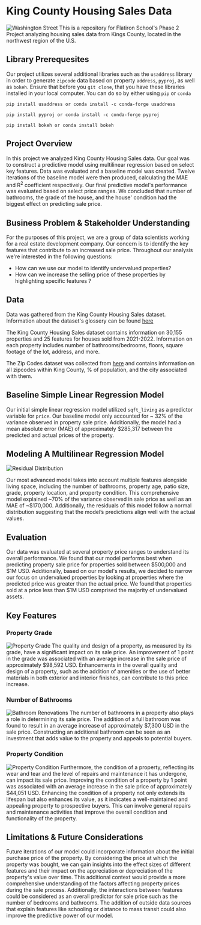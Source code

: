 # King County Housing Sales Data
![Washington Street](https://github.com/asoylatte03/KC_Housing_data/blob/main/Images/bruce-w-kjtcH8I27v4-unsplash.jpg)
This is a repository for Flatiron School's Phase 2 Project analyzing housing sales data from Kings County, located in the northwest region of the U.S.
## Library Prerequesites
Our project utilizes several additional libraries such as the `usaddress` library in order to generate `zipcode` data based on property `address`, `pyproj`, as well as `bokeh`. Ensure that before you `git clone`, that you have these libraries installed in your local computer. 
You can do so by either using `pip` or `conda`
```
pip install usaddress or conda install -c conda-forge usaddress
```
```
pip install pyproj or conda install -c conda-forge pyproj
```
```
pip install bokeh or conda install bokeh
```
## Project Overview
In this project we analyzed King County Housing Sales data. Our goal was to construct a predictive model using multilinear regression based on select key features. Data was evaluated and a baseline model was created. Twelve iterations of the baseline model were then produced, calculating the MAE and R<sup>2</sup> coefficient respectively. Our final predictive model's performance was evaluated based on select price ranges. We concluded that number of bathrooms, the grade of the house, and the house' condition had the biggest effect on predicting sale price. 

## Business Problem & Stakeholder Understanding 
For the purposes of this project, we are a group of data scientists working for a real estate development company. Our concern is to identify the key features that contribute to an increased sale price. Throughout our analysis we're interested in the following questions: 
- How can we use our model to identify undervalued properties?
- How can we increase the selling price of these properties by highlighting specific features ? 

## Data
Data was gathered from the King County Housing Sales dataset. Information about the dataset's glossery can be found [here](https://info.kingcounty.gov/assessor/esales/Glossary.aspx?type=r)

The King County Housing Sales dataset contains information on 30,155 properties and 25 features for houses sold from 2021-2022. Information on each property includes number of bathrooms/bedrooms, floors, square footage of the lot, address, and more. 

The Zip Codes dataset was collected from [here](https://www.unitedstateszipcodes.org/) and contains information on all zipcodes within King County, % of population, and the city associated with them. 

## Baseline Simple Linear Regression Model 
Our initial simple linear regression model utilized `sqft_living` as a predictor variable for `price`. Our baseline model only accounted for ~ 32% of the variance observed in property sale price. Additionally, the model had a mean absolute error (MAE) of approximately $285,317 between the predicted and actual prices of the property. 

## Modeling A Multilinear Regression Model 
![Residual Distribution](https://github.com/asoylatte03/KC_Housing_data/blob/main/Images/residual_distribution.png)

Our most advanced model takes into account multiple features alongside living space, including the number of bathrooms, property age, patio size, grade, property location, and property condition. This comprehensive model explained ~70% of the variance observed in sale price as well as an MAE of  ~$170,000. Additionally, the residuals of this model follow a normal distribution suggesting that the model’s predictions align well with the actual values.
## Evaluation
Our data was evaluated at several property price ranges to understand its overall performance. We found that our model performs best when predicting property sale price for properties sold between $500,000 and $1M USD. Additionally, based on our model's results, we decided to narrow our focus on undervalued properties by looking at properties where the predicted price was greater than the actual price. We found that properties sold at a price less than $1M USD comprised the majority of undervalued assets. 
## Key Features
### Property Grade 
![Property Grade](https://github.com/asoylatte03/KC_Housing_data/blob/main/Images/filtered_graderenov.jpg)
The quality and design of a property, as measured by its grade, have a significant impact on its sale price. An improvement of 1 point in the grade was associated with an average increase in the sale price of approximately $98,592 USD. Enhancements in the overall quality and design of a property, such as the addition of amenities or the use of better materials in both exterior and interior finishes, can contribute to this price increase.
### Number of Bathrooms
![Bathroom Renovations](https://github.com/asoylatte03/KC_Housing_data/blob/main/Images/filtered_bathroomrenov.jpg)
The number of bathrooms in a property also plays a role in determining its sale price. The addition of a full bathroom was found to result in an average increase of approximately $7,300 USD in the sale price. Constructing an additional bathroom can be seen as an investment that adds value to the property and appeals to potential buyers.
### Property Condition
![Property Condition](https://github.com/asoylatte03/KC_Housing_data/blob/main/Images/filtered_buildingcondition.jpg)
Furthermore, the condition of a property, reflecting its wear and tear and the level of repairs and maintenance it has undergone, can impact its sale price. Improving the condition of a property by 1 point was associated with an average increase in the sale price of approximately $44,051 USD. Enhancing the condition of a property not only extends its lifespan but also enhances its value, as it indicates a well-maintained and appealing property to prospective buyers. This can involve general repairs and maintenance activities that improve the overall condition and functionality of the property.
## Limitations & Future Considerations
Future iterations of our model could incorporate information about the initial purchase price of the property. By considering the price at which the property was bought, we can gain insights into the effect sizes of different features and their impact on the appreciation or depreciation of the property's value over time. This additional context would provide a more comprehensive understanding of the factors affecting property prices during the sale process. Additionally, the interactions between features could be considered as an overall predictor for sale price such as the number of bedrooms and bathrooms. The addition of outside data sources that explain features like schooling or distance to mass transit could also improve the predictive power of our model. 
